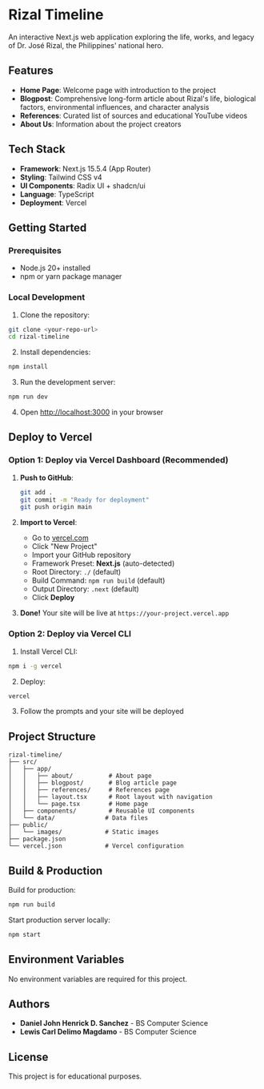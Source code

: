 # Rizal Timeline

An interactive Next.js web application exploring the life, works, and legacy of Dr. José Rizal, the Philippines' national hero.

## Features

- **Home Page**: Welcome page with introduction to the project
- **Blogpost**: Comprehensive long-form article about Rizal's life, biological factors, environmental influences, and character analysis
- **References**: Curated list of sources and educational YouTube videos
- **About Us**: Information about the project creators

## Tech Stack

- **Framework**: Next.js 15.5.4 (App Router)
- **Styling**: Tailwind CSS v4
- **UI Components**: Radix UI + shadcn/ui
- **Language**: TypeScript
- **Deployment**: Vercel

## Getting Started

### Prerequisites
- Node.js 20+ installed
- npm or yarn package manager

### Local Development

1. Clone the repository:
```bash
git clone <your-repo-url>
cd rizal-timeline
```

2. Install dependencies:
```bash
npm install
```

3. Run the development server:
```bash
npm run dev
```

4. Open [http://localhost:3000](http://localhost:3000) in your browser

## Deploy to Vercel

### Option 1: Deploy via Vercel Dashboard (Recommended)

1. **Push to GitHub**:
   ```bash
   git add .
   git commit -m "Ready for deployment"
   git push origin main
   ```

2. **Import to Vercel**:
   - Go to [vercel.com](https://vercel.com)
   - Click "New Project"
   - Import your GitHub repository
   - Framework Preset: **Next.js** (auto-detected)
   - Root Directory: `./` (default)
   - Build Command: `npm run build` (default)
   - Output Directory: `.next` (default)
   - Click **Deploy**

3. **Done!** Your site will be live at `https://your-project.vercel.app`

### Option 2: Deploy via Vercel CLI

1. Install Vercel CLI:
```bash
npm i -g vercel
```

2. Deploy:
```bash
vercel
```

3. Follow the prompts and your site will be deployed

## Project Structure

```
rizal-timeline/
├── src/
│   ├── app/
│   │   ├── about/          # About page
│   │   ├── blogpost/       # Blog article page
│   │   ├── references/     # References page
│   │   ├── layout.tsx      # Root layout with navigation
│   │   └── page.tsx        # Home page
│   ├── components/         # Reusable UI components
│   └── data/              # Data files
├── public/
│   └── images/            # Static images
├── package.json
└── vercel.json            # Vercel configuration
```

## Build & Production

Build for production:
```bash
npm run build
```

Start production server locally:
```bash
npm start
```

## Environment Variables

No environment variables are required for this project.

## Authors

- **Daniel John Henrick D. Sanchez** - BS Computer Science
- **Lewis Carl Delimo Magdamo** - BS Computer Science

## License

This project is for educational purposes.

